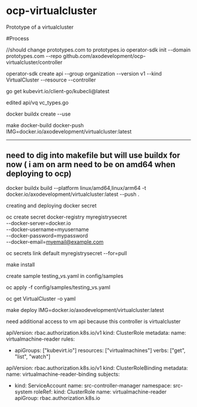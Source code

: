 # ocp-virtualcluster

Prototype of a virtualcluster

#Process

//should change prototypes.com to prototypes.io
operator-sdk init --domain prototypes.com --repo github.com/axodevelopment/ocp-virtualcluster/controller

operator-sdk create api --group organization --version v1 --kind VirtualCluster --resource --controller

go get kubevirt.io/client-go/kubecli@latest

edited api/vq vc_types.go

docker buildx create --use

make docker-build docker-push IMG=docker.io/axodevelopment/virtualcluster:latest

---

## need to dig into makefile but will use buildx for now ( i am on arm need to be on amd64 when deploying to ocp)

docker buildx build --platform linux/amd64,linux/arm64 -t docker.io/axodevelopment/virtualcluster:latest --push .

creating and deploying docker secret

oc create secret docker-registry myregistrysecret \
 --docker-server=docker.io \
 --docker-username=myusername \
 --docker-password=mypassword \
 --docker-email=myemail@example.com

oc secrets link default myregistrysecret --for=pull

make install

create sample testing_vs.yaml in config/samples

oc apply -f config/samples/testing_vs.yaml

oc get VirtualCluster <vcluster-name> -o yaml

make deploy IMG=docker.io/axodevelopment/virtualcluster:latest

need additional access to vm api because this controller is virtualcluster

apiVersion: rbac.authorization.k8s.io/v1
kind: ClusterRole
metadata:
name: virtualmachine-reader
rules:

- apiGroups: ["kubevirt.io"]
  resources: ["virtualmachines"]
  verbs: ["get", "list", "watch"]

apiVersion: rbac.authorization.k8s.io/v1
kind: ClusterRoleBinding
metadata:
name: virtualmachine-reader-binding
subjects:

- kind: ServiceAccount
  name: src-controller-manager
  namespace: src-system
  roleRef:
  kind: ClusterRole
  name: virtualmachine-reader
  apiGroup: rbac.authorization.k8s.io
